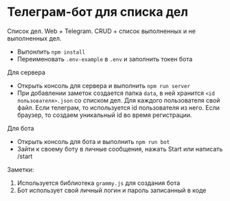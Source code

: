 # Телеграм-бот для списка дел

Списоĸ дел. Web + Telegram. CRUD + списоĸ выполненных и не выполненных дел.

* Выпонлить `npm install`
* Переименовать `.env-example` в `.env` и заполнить токен бота

Для сервера
* Открыть консоль для сервера и выполнить `npm run server`
* При добавлении заметок создается папка `data`, в ней хранится `<id пользователя>.json` со списком дел. Для каждого пользователя свой файл. Если телеграм, то используется id пользователя из него. Если браузер, то создаем уникальный id во время регистрации.

Для бота
* Открыть консоль для бота и выполнить `npm run bot`
* Зайти к своему боту в личные сообщения, нажать Start или написать /start

Заметки:
1. Используется библиотека `grammy.js` для создания бота
2. Бот использует свой личный логин и пароль записанный в коде